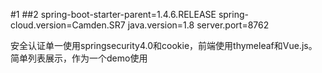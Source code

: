 #1
##2 
spring-boot-starter-parent=1.4.6.RELEASE
spring-cloud.version=Camden.SR7
java.version=1.8
server.port=8762	


安全认证单一使用springsecurity4.0和cookie，前端使用thymeleaf和Vue.js。简单列表展示，作为一个demo使用









